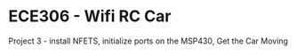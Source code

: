 # ECE306 - Wifi RC Car
Project 3 - install NFETS, initialize ports on the MSP430, Get the Car Moving
